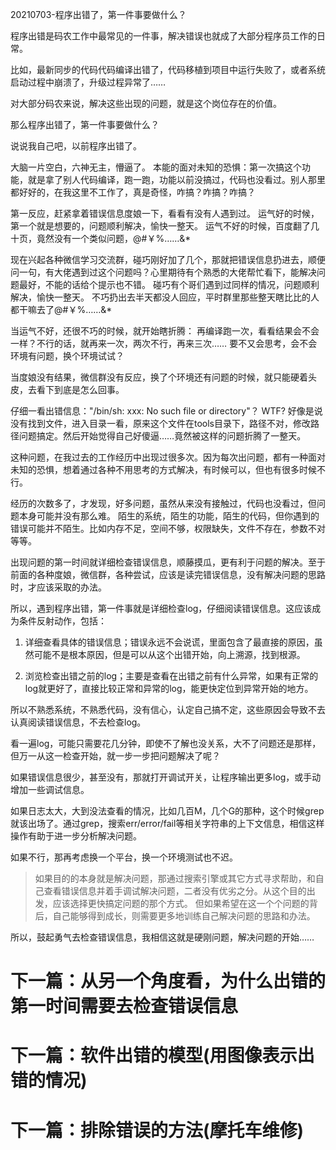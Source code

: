 20210703-程序出错了，第一件事要做什么？

程序出错是码农工作中最常见的一件事，解决错误也就成了大部分程序员工作的日常。

比如，最新同步的代码代码编译出错了，代码移植到项目中运行失败了，或者系统启动过程中崩溃了，升级过程异常了……

对大部分码农来说，解决这些出现的问题，就是这个岗位存在的价值。

那么程序出错了，第一件事要做什么？

说说我自己吧，以前程序出错了。

大脑一片空白，六神无主，懵逼了。
本能的面对未知的恐惧：第一次搞这个功能，就是拿了别人代码编译，跑一跑，功能以前没搞过，代码也没看过。别人那里都好好的，在我这里不工作了，真是奇怪，咋搞？咋搞？咋搞？

第一反应，赶紧拿着错误信息度娘一下，看看有没有人遇到过。
运气好的时候，第一个就是想要的，问题顺利解决，愉快一整天。
运气不好的时候，百度翻了几十页，竟然没有一个类似问题，@#￥%……&*

现在兴起各种微信学习交流群，碰巧刚好加了几个，那就把错误信息扔进去，顺便问一句，有大佬遇到过这个问题吗？心里期待有个熟悉的大佬帮忙看下，能解决问题最好，不能的话给个提示也不错。
碰巧有个哥们遇到过同样的情况，问题顺利解决，愉快一整天。
不巧扔出去半天都没人回应，平时群里那些整天瞎比比的人都干嘛去了@#￥%……&*

当运气不好，还很不巧的时候，就开始瞎折腾：
再编译跑一次，看看结果会不会一样？不行的话，就再来一次，两次不行，再来三次……
要不又会思考，会不会环境有问题，换个环境试试？

当度娘没有结果，微信群没有反应，换了个环境还有问题的时候，就只能硬着头皮，去看下到底是怎么回事。

仔细一看出错信息："/bin/sh: xxx: No such file or directory"？
WTF? 好像是说没有找到文件，进入目录一看，原来这个文件在tools目录下，路径不对，修改路径问题搞定。然后开始觉得自己好傻逼……竟然被这样的问题折腾了一整天。

这种问题，在我过去的工作经历中出现过很多次。因为每次出问题，都有一种面对未知的恐惧，想着通过各种不用思考的方式解决，有时候可以，但也有很多时候不行。

经历的次数多了，才发现，好多问题，虽然从来没有接触过，代码也没看过，但问题本身可能并没有那么难。
陌生的系统，陌生的功能，陌生的代码，但你遇到的错误可能并不陌生。比如内存不足，空间不够，权限缺失，文件不存在，参数不对等等。

出现问题的第一时间就详细检查错误信息，顺藤摸瓜，更有利于问题的解决。至于前面的各种度娘，微信群，各种尝试，应该是读完错误信息，没有解决问题的思路时，才应该采取的办法。

所以，遇到程序出错，第一件事就是详细检查log，仔细阅读错误信息。这应该成为条件反射动作，包括：

1. 详细查看具体的错误信息；错误永远不会说谎，里面包含了最直接的原因，虽然可能不是根本原因，但是可以从这个出错开始，向上溯源，找到根源。

2. 浏览检查出错之前的log；主要是查看在出错之前有什么异常，如果有正常的log就更好了，直接比较正常和异常的log，能更快定位到异常开始的地方。


所以不熟悉系统，不熟悉代码，没有信心，认定自己搞不定，这些原因会导致不去认真阅读错误信息，不去检查log。

看一遍log，可能只需要花几分钟，即使不了解也没关系，大不了问题还是那样，但万一从这一检查开始，就一步一步把问题解决了呢？


如果错误信息很少，甚至没有，那就打开调试开关，让程序输出更多log，或手动增加一些调试信息。

如果日志太大，大到没法查看的情况，比如几百M，几个G的那种，这个时候grep就该出场了。通过grep，搜索err/error/fail等相关字符串的上下文信息，相信这样操作有助于进一步分析解决问题。

如果不行，那再考虑换一个平台，换一个环境测试也不迟。

> 如果目的的本身就是解决问题，那通过搜索引擎或其它方式寻求帮助，和自己查看错误信息并着手调试解决问题，二者没有优劣之分。从这个目的出发，应该选择更快搞定问题的那个方式。
> 但如果希望在这一个个问题的背后，自己能够得到成长，则需要更多地训练自己解决问题的思路和办法。

所以，鼓起勇气去检查错误信息，我相信这就是硬刚问题，解决问题的开始……

# 下一篇：从另一个角度看，为什么出错的第一时间需要去检查错误信息

# 下一篇：软件出错的模型(用图像表示出错的情况)
# 下一篇：排除错误的方法(摩托车维修)